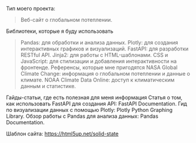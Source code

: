 Тип моего проекта:
>Веб-сайт о глобальном потеплении.

Библиотеки, которые я буду использовать
>Pandas: для обработки и анализа данных.
>Plotly: для создания интерактивных графиков и визуализаций.
>FastAPI: для разработки RESTful API.
>Jinja2: для работы с HTML-шаблонами.
>CSS и JavaScript: для стилизации и добавления интерактивности на фронтенде.
Референсы, которые мне пригодятся
>NASA Global Climate Change: информация о глобальном потеплении и данные о климате.
>NOAA Climate Data Online: доступ к климатическим данным и статистике.
>
Гайды-статьи, где есть полезная для меня информация
Статья о том, как использовать FastAPI для создания API: FastAPI Documentation.
Гид по визуализации данных с помощью Plotly: Plotly Python Graphing Library.
Обзор работы с Pandas для анализа данных: Pandas Documentation.

Шаблон сайта: https://html5up.net/solid-state
